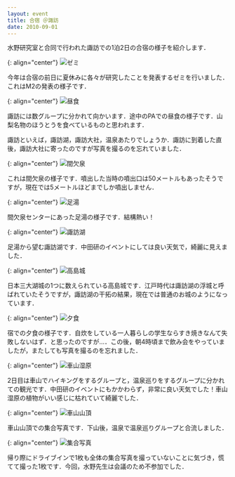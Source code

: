 ```yaml
---
layout: event
title: 合宿 ＠諏訪
date: 2010-09-01
---
```


水野研究室と合同で行われた諏訪での1泊2日の合宿の様子を紹介します．

{: align="center"}
![ゼミ](/images/events/009/01.jpg)

今年は合宿の前日に夏休みに各々が研究したことを発表するゼミを行いました．これはM2の発表の様子です．

{: align="center"}
![昼食](/images/events/009/02.jpg)

諏訪には数グループに分かれて向かいます．途中のPAでの昼食の様子です．山梨名物のほうとうを食べているものと思われます．

諏訪といえば，諏訪湖，諏訪大社，温泉あたりでしょうか．諏訪に到着した直後，諏訪大社に寄ったのですが写真を撮るのを忘れていました．

{: align="center"}
![間欠泉](/images/events/009/03.jpg)

これは間欠泉の様子です．噴出した当時の噴出口は50メートルもあったそうですが，現在では5メートルほどまでしか噴出しません．

{: align="center"}
![足湯](/images/events/009/04.jpg)

間欠泉センターにあった足湯の様子です．結構熱い！

{: align="center"}
![諏訪湖](/images/events/009/05.jpg)

足湯から望む諏訪湖です．中田研のイベントにしては良い天気で，綺麗に見えました．

{: align="center"}
![高島城](/images/events/009/06.jpg)

日本三大湖城の1つに数えられている高島城です．江戸時代は諏訪湖の浮城と呼ばれていたそうですが，諏訪湖の干拓の結果，現在では普通のお城のようになっています．

{: align="center"}
![夕食](/images/events/009/07.jpg)

宿での夕食の様子です．自炊をしている一人暮らしの学生ならすき焼きなんて失敗しないはず．と思ったのですが…．この後，朝4時頃まで飲み会をやっていましたが，またしても写真を撮るのを忘れました．

{: align="center"}
![車山湿原](/images/events/009/08.jpg)

2日目は車山でハイキングをするグループと，温泉巡りをするグループに分かれての観光です．中田研のイベントにもかかわらず，非常に良い天気でした！車山湿原の植物がいい感じに枯れていて綺麗でした．

{: align="center"}
![車山山頂](/images/events/009/09.jpg)

車山山頂での集合写真です．下山後，温泉で温泉巡りグループと合流しました．

{: align="center"}
![集合写真](/images/events/009/10.jpg)

帰り際にドライブインで1枚も全体の集合写真を撮っていないことに気づき，慌てて撮った1枚です．今回，水野先生は会議のため不参加でした．
